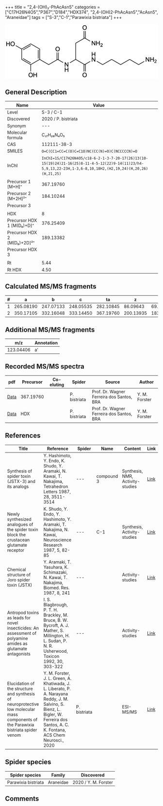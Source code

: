 +++
title = "2,4-(OH)₂-PhAcAsn5"
categories = ["C17H26N4O5","P367","D184","HDX374",
"2,4-(OH)2-PhAcAsn5","AcAsn5",
"Araneidae"]
tags = ["S-3","C-1","Parawixia bistriata"]
+++

![](/img/2-4-OH2-PhAcAsn5.png)

## General Description

| Name                        | Value               |
|-----------------------------|---------------------|
| Level                       | S-3 / C-1                  |
| Discovered                  | 2020 / P. bistriata |
| Synonym                     | ---                 |
| Molecular formula           | C₁₇H₂₆N₄O₅          |
| CAS                         | 112111-38-3         |
| SMILES | `O=C(CC1=CC=C(O)C=C1O)NC(CC(N)=O)C(NCCCCCN)=O`  |
| InChI  | `InChI=1S/C17H26N4O5/c18-6-2-1-3-7-20-17(26)13(10-15(19)24)21-16(25)8-11-4-5-12(22)9-14(11)23/h4-5,9,13,22-23H,1-3,6-8,10,18H2,(H2,19,24)(H,20,26)(H,21,25)`  |
|                             |                     |
| Precursor 1 [M+H]⁺       | 367.19760      |
| Precursor 2 [M+2H]²⁺        | 184.10244       |
| Precursor 3                 |                     |
|                             |                     |
| HDX                         | 8                   |
| Precursor HDX 1 [M(D₈)+D]⁺   | 376.25409           |
| Precursor HDX 2 [M(D₈)+2D]²⁺ | 189.13382           |
| Precursor HDX 3             |                     |
|                             |                     |
| Rt                          | 5.44                    |
| Rt HDX                      | 4.50                    |

## Calculated MS/MS fragments

| # | a         | b         | c         | ta        | z         | y         | tz        |
|---|-----------|-----------|-----------|-----------|-----------|-----------|-----------|
| 1 | 265.08190 | 247.07133 | 248.05535 | 282.10845 | 86.09643 | 69.06988 | 103.12297 |
| 2 | 350.17105 | 332.16048 | 333.14450 | 367.19760 | 200.13935 | 183.11280 | 217.16590 |

## Additional MS/MS fragments

| m/z       | Annotation |
|-----------|------------|
| 123.04406 | a'         |

## Recorded MS/MS spectra

| pdf | Precursor | Co-eluting | Spider | Source | Author |
|-----|-----------|------------|--------|--------|--------|
| [Data](/pdf/P-bistriata/367_2-4-OH2-PhAcAsn5_Pb.pdf) | 367.19760 |           | P. bistriata | Prof. Dr. Wagner Ferreira dos Santos, BRA | Y. M. Forster |
| [Data](/pdf/P-bistriata/367_2-4-OH2-PhAcAsn5_Pb_HDX.pdf) | HDX |           | P. bistriata | Prof. Dr. Wagner Ferreira dos Santos, BRA | Y. M. Forster |

## References

| Title                                                                                                       | Reference                                                                                                                                             | Spider | Name       | Content                          | Link                                                  |
|-------------------------------------------------------------------------------------------------------------|-------------------------------------------------------------------------------------------------------------------------------------------------------|--------|------------|----------------------------------|-------------------------------------------------------|
| Synthesis of spider toxin (JSTX-3) and its analogs                                                          | Y. Hashimoto, Y. Endo, K. Shudo, Y. Aramaki, N. Kawai, T. Nakajima, Tetrahedron Letters 1987, 28, 3511-3514                                           | ---    | compound 3 | Synthesis, NMR, Activity-studies | [Link](https://doi.org/10.1016/S0040-4039(00)96340-8) |
| Newly synthesized analogues of the spider toxin block the crustacean glutamate receptor                     | K. Shudo, Y. Endo, Y. Hashimoto, Y. Aramaki, T. Nakajima, N. Kawai, Neuroscience Research 1987, 5, 82-85                                              | ---    | C-1        | Synthesis, Activity-studies      | [Link](https://doi.org/10.1016/0168-0102(87)90026-5)  |
| Chemical structure of Joro spider toxin (JSTX)                                                              | Y. Aramaki, T. Yasuhara, K. Schimazaki, N. Kawai, T. Nakajima, Biomed. Res. 1987, 8, 241                                                              | ---    |            | Activity-studies                 | [Link](https://doi.org/10.2220/biomedres.8.241)       |
| Antropod toxins as leads for novel insecticides: An assessment of polyamine amides as glutamate antagonists | I. S. Blagbrough, P. T. H. Brackley, M. Bruce, B. W. Bycroft, A. J. Mather, S. Millington, H. L. Sudan, P. N. R. Usherwood, Toxicon 1992, 30, 303-322 | ---    |            | Activity-studies                 | [Link](https://doi.org/10.1016/0041-0101(92)90871-2)  |
| Elucidation of the structure and synthesis of neuroprotective low molecular mass components of the Parawixia bistriata spider venom      | Y. M. Forster, J. L. Green, A. Khatiwada, J. L. Liberato, P. A. Narayana Reddy, J. M. Salvino, S. Bienz, L. Bigler, W. Ferreira dos Santos, A. C. K. Fontana, ACS Chem Neurosci., 2020          | P. bistriata       |      | ESI-MS/MS        | [Link](https://pubs.acs.org/doi/10.1021/acschemneuro.0c00007)     |

## Spider species

| Spider species      | Family    | Discovered           |
|---------------------|-----------|----------------------|
| Parawixia bistriata | Araneidae | 2020 / Y. M. Forster |

## Comments
